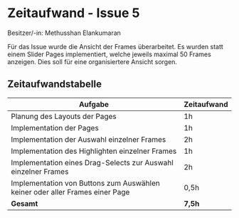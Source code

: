 # Zeitaufwand - Issue 5

Besitzer/-in: Methusshan Elankumaran

Für das Issue wurde die Ansicht der Frames überarbeitet. Es wurden statt einem Slider Pages implementiert, welche jeweils maximal 50 Frames anzeigen. Dies soll für eine organisiertere Ansicht sorgen.

## Zeitaufwandstabelle

| Aufgabe | Zeitaufwand |
| --- | --- |
| Planung des Layouts der Pages | 1h |
| Implementation der Pages | 1h |
| Implementation der Auswahl einzelner Frames | 2h |
| Implementation des Highlighten einzelner Frames | 1h |
| Implementation eines Drag-Selects zur Auswahl einzelner Frames | 2h |
| Implementation von Buttons zum Auswählen keiner oder aller Frames einer Page| 0,5h |
| **Gesamt** | **7,5h** |
